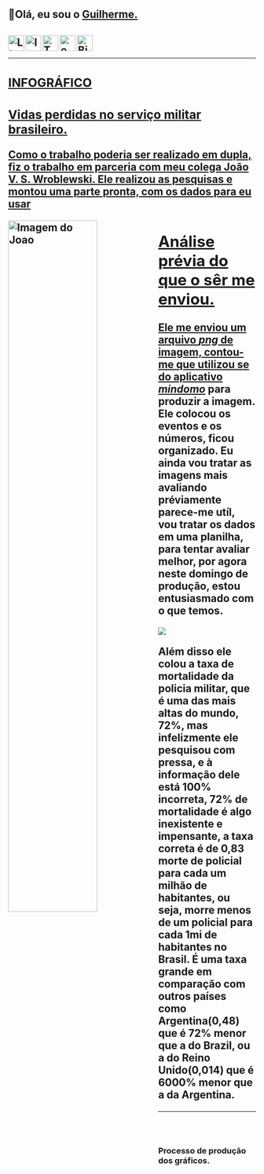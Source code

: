 <h2>👋Olá, eu sou o <a href="https://www.linkedin.com/in/guilhermebini/">Guilherme.</a><h2>
<a target="_blank" href="https://www.linkedin.com/in/guilhermebini">
  <img align="left" alt="LinkdeIN" width="32px" src="https://cdn.jsdelivr.net/npm/simple-icons@v3/icons/linkedin.svg" />
<a target="_blank" href="https://www.instagram.com/guilhermebinii/">
  <img align="left" alt="Instagram" width="32px" src="https://cdn.jsdelivr.net/npm/simple-icons@v3/icons/instagram.svg" />
<a target ="_blank" href="https://twitter.com/GuilhermeBinii">
  <img align="left" alt="Twitter" width="32px" src="https://img.icons8.com/metro/452/twitter.png" />
<a target ="_blank" href="mailto:guilhermebini@outlook.com">
  <img align="left" alt="email" width="32px" src="https://cdn.icon-icons.com/icons2/2131/PNG/512/email_mesasge_envelope_icon_131541.png" />
<a target="_blank" href="https://biolinky.co/guilhermebini">
  <img align="left" alt="Biolinky" width="32px" src="https://img.icons8.com/metro/452/more.png" /><br><hr>
<h3>INFOGRÁFICO</h3>
  <h3>Vidas perdidas no serviço militar brasileiro.</h3>
<p>Como o trabalho poderia ser realizado em dupla, fiz o trabalho em parceria com meu colega João V. S. Wroblewski.
  Ele realizou as pesquisas e montou uma parte pronta, com os dados para eu usar</p>
  
  <img align="left" alt="Imagem do Joao" width="60%" src="https://user-images.githubusercontent.com/84605928/122680958-4ec30480-d1c8-11eb-91ce-c0f4d24285b7.png" />
<h2>Análise prévia do que o sêr me enviou.</h2
  <p>Ele me enviou um arquivo <i>png</i> de imagem, contou-me que utilizou se do aplicativo <a href="https://www.mindomo.com/pt/"><i>mindomo</i></a> para produzir a imagem. Ele colocou os eventos e os números, ficou organizado. Eu ainda vou tratar as imagens mais avaliando préviamente parece-me utíl, vou tratar os dados em uma planilha, para tentar avaliar melhor, por agora neste domingo de produção, estou entusiasmado com o que temos.</p><img src="https://user-images.githubusercontent.com/84605928/122681792-7ae08480-d1cc-11eb-9b8c-e4692631c32d.png"/>
  <p>Além disso ele colou a taxa de mortalidade da policia militar, que é uma das mais altas do mundo, 72%, mas infelizmente ele pesquisou com pressa, e à informação dele está 100% incorreta, 72% de mortalidade é algo inexistente e impensante, a taxa correta é de 0,83 morte de policial para cada um milhão de habitantes, ou seja, morre menos de um policial para cada 1mi de habitantes no Brasil. É uma taxa grande em comparação com outros países como Argentina(0,48) que é 72% menor que a do Brazil, ou a do Reino Unido(0,014) que é 6000% menor que a da Argentina.</p>
<hr><br>
<h3> Processo de produção dos gráficos. </h3>
  
